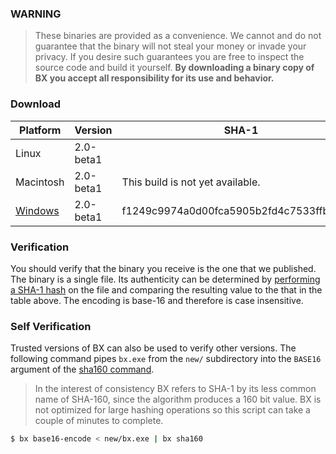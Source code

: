 ### WARNING

> These binaries are provided as a convenience. We cannot and do not guarantee that the binary will not steal your money or invade your privacy. If you desire such guarantees you are free to inspect the source code and build it yourself. **By downloading a binary copy of BX you accept all responsibility for its use and behavior.**

### Download

| Platform | Version | SHA-1 |
|----------|---------|---------|
| Linux | 2.0-beta1 | |
| Macintosh | 2.0-beta1 | This build is not yet available. |
| [Windows](download) | 2.0-beta1 | f1249c9974a0d00fca5905b2fd4c7533ffb9e14d |

### Verification
You should verify that the binary you receive is the one that we published. The binary is a single file. Its authenticity can be determined by [performing a SHA-1 hash](http://onlinemd5.com) on the file and comparing the resulting value to the that in the table above. The encoding is base-16 and therefore is case insensitive.

### Self Verification
Trusted versions of BX can also be used to verify other versions. The following command pipes `bx.exe` from the `new/` subdirectory into the `BASE16` argument of the [sha160 command](bx-sha160).

> In the interest of consistency BX refers to SHA-1 by its less common name of SHA-160, since the algorithm produces a 160 bit value. BX is not optimized for large hashing operations so this script can take a couple of minutes to complete.
```sh
$ bx base16-encode < new/bx.exe | bx sha160
```